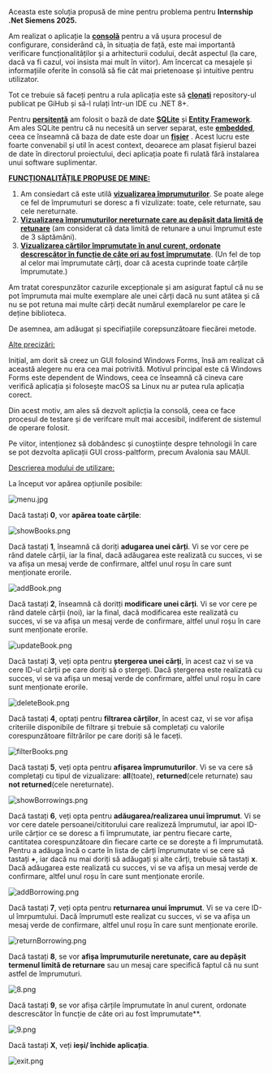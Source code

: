 Aceasta este soluția propusă de mine pentru problema pentru **Internship .Net Siemens 2025.**

Am realizat o aplicație la <ins>**consolă**</ins> pentru a vă ușura procesul de configurare, considerând că,
în situația de față, este mai importantă verificare funcționalităților și a arhitecturii codului, decât aspectul (la care,
dacă va fi cazul, voi insista mai mult în viitor). Am încercat ca mesajele și informațiile oferite
în consolă să fie cât mai prietenoase și intuitive pentru utilizator.

Tot ce trebuie să faceți pentru a rula aplicația este să <ins>**clonați**</ins> repository-ul publicat
pe GiHub și să-l rulați într-un IDE cu .NET 8+.

Pentru <ins>**persitență**</ins> am folosit o bază de date <ins>**SQLite**</ins> și <ins>**Entity Framework**</ins>.
Am ales SQLite pentru că nu necesită un server separat, este <ins>**embedded**</ins>,
ceea ce înseamnă că baza de date este doar un <ins>**fișier**</ins> . Acest lucru este foarte convenabil și util
în acest context, deoarece am plasat fișierul bazei de date în directorul proiectului, deci aplicația
poate fi rulată fără instalarea unui software suplimentar.

<ins>**FUNCȚIONALITĂȚILE PROPUSE DE MINE:**</ins>
1. Am consiedart că este utilă <ins>**vizualizarea împrumuturilor**</ins>. Se poate alege ce fel de împrumuturi
se doresc a fi vizulizate: toate, cele returnate, sau cele nereturnate.
2. <ins>**Vizualizarea împrumuturilor nereturnate care au depășit data limită de retunare**</ins> (am considerat
că data limită de retunare a unui împrumut este de 3 săptămâni).
3. <ins>**Vizualizarea cărților împrumutate în anul curent, ordonate descrescător în funcție de câte ori
au fost împrumutate**</ins>. (Un fel de top al celor mai împrumutate cărți, doar că acesta cuprinde toate cărțile
împrumutate.)

Am tratat corespunzător cazurile excepționale și am asigurat faptul că nu se pot împrumuta
mai multe exemplare ale unei cărți dacă nu sunt atâtea și că nu se pot retuna mai multe cărți decât
numărul exemplarelor pe care le deține biblioteca.

De asemnea, am adăugat și specifiațiile corepsunzătoare fiecărei metode.

<ins>Alte precizări:</ins>

Inițial, am dorit să creez un GUI folosind Windows Forms, însă am realizat
că această alegere nu era cea mai potrivită. Motivul principal este că
Windows Forms este dependent de Windows, ceea ce înseamnă că cineva care verifică
aplicația și folosește macOS sa Linux nu ar putea rula aplicația corect.

Din acest motiv, am ales să dezvolt aplicția la consolă, ceea ce face procesul
de testare și de verifcare mult mai accesibil, indiferent de sistemul de operare folosit.

Pe viitor, intenționez să dobândesc și cunoștiințe despre tehnologii în care se
pot dezvolta aplicații GUI cross-paltform, precum Avalonia sau MAUI.

<ins>Descrierea modului de utilizare:</ins>

La început vor apărea opțiunile posibile:

![menu.jpg](description/image/menu.jpg)

Dacă tastați **0**, vor **apărea toate cărțile**:

![showBooks.png](description/image/showBooks.png)

Dacă tastați **1**, înseamnă că doriți **adugarea unei cărți**.
Vi se vor cere pe rând datele cărții, iar la final, dacă adăugarea
este realizată cu succes, vi se va afișa un mesaj verde de confirmare,
altfel unul roșu în care sunt menționate erorile.

![addBook.png](description/image/addBook.png)

Dacă tastați **2**, înseamnă că doritți **modificare unei cărți**.
Vi se vor cere pe rând datele cărții (noi), iar la final, dacă modificarea
este realizată cu succes, vi se va afișa un mesaj verde de confirmare,
altfel unul roșu în care sunt menționate erorile.

![updateBook.png](description/image/updateBook.png)

Dacă tastați **3**, veți opta pentru **ștergerea unei cărți**, în acest caz
vi se va cere ID-ul cărții pe care doriți să o ștergeți. Dacă ștergerea
este realizată cu succes, vi se va afișa un mesaj verde de confirmare,
altfel unul roșu în care sunt menționate erorile.

![deleteBook.png](description/image/deleteBook.png)

Dacă tastați **4**, optați pentru **filtrarea cărților**, în acest caz, vi se vor afișa
criteriile disponibile de filtrare și trebuie să completați cu valorile corespunzătoare
filtrărilor pe care doriți să le faceți.

![filterBooks.png](description/image/filterBooks.png)

Dacă tastați **5**, veți opta pentru **afișarea împrumuturilor**. Vi se va 
cere să completați cu tipul de vizualizare: **all**(toate), **returned**(cele returnate)
sau **not returned**(cele nereturnate).

![showBorrowings.png](description/image/showBorrowings.png)

Dacă tastați **6**, veți opta pentru **adăugarea/realizarea unui împrumut**.
Vi se vor cere datele persoanei/cititorului care realizeză împrumutul, iar apoi
ID-urile cărțior ce se doresc a fi împrumutate, iar pentru fiecare carte,
cantitatea corespunzătoare din fiecare carte ce se dorește a fi împrumutată.
Pentru a adăuga încă o carte în lista de cărți împrumutate vi se cere să
tastați **+**, iar dacă nu mai doriți să adăugați și alte cărți, trebuie
să tastați **x**. Dacă adăugarea este realizată cu succes, vi se va afișa un mesaj verde de confirmare,
altfel unul roșu în care sunt menționate erorile.

![addBorrowing.png](description/image/addBorrowing.png)

Dacă tastați **7**, veți opta pentru **returnarea unui împrumut**. Vi se va cere
ID-ul îmrpumtului. Dacă împrumutl este realizat cu succes, vi se va afișa un mesaj verde de confirmare,
altfel unul roșu în care sunt menționate erorile.

![returnBorrowing.png](description/image/returnBorrowing.png)

Dacă tastați **8**, se vor **afișa împrumuturile neretunate, care au
depășit termenul limită de returnare** sau un mesaj care specifică faptul că
nu sunt astfel de împrumuturi.

![8.png](description/image/8.png)

Dacă tastați **9**, se vor afișa cărțile împrumutate în anul curent, ordonate descrescător în funcție de câte ori
au fost împrumutate**.

![9.png](description/image/9.png)

Dacă tastați **X**, veți **ieși/ închide aplicația**.

![exit.png](description/image/exit.png)
